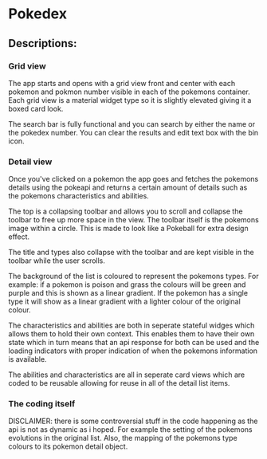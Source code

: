 # Pokedex
 
## Descriptions:

### Grid view

The app starts and opens with a grid view front and center with each pokemon and pokmon number visible in each of the pokemons container. Each grid view is a material widget type so it is slightly elevated giving it a boxed card look.

The search bar is fully functional and you can search by either the name or the pokedex number. You can clear the results and edit text box with the bin icon.

### Detail view

Once you've clicked on a pokemon the app goes and fetches the pokemons details using the pokeapi and returns a certain amount of details such as the pokemons characteristics and abilities.

The top is a collapsing toolbar and allows you to scroll and collapse the toolbar to free up more space in the view. The toolbar itself is the pokemons image within a circle. This is made to look like a Pokeball for extra design effect.

The title and types also collapse with the toolbar and are kept visible in the toolbar while the user scrolls.

The background of the list is coloured to represent the pokemons types. For example: if a pokemon is poison and grass the colours will be green and purple and this is shown as a linear gradient. If the pokemon has a single type it will show as a linear gradient with a lighter colour of the original colour.

The characteristics and abilities are both in seperate stateful widges which allows them to hold their own context. This enables them to have their own state which in turn means that an api response for both can be used and the loading indicators with proper indication of when the pokemons information is available.

The abilities and characteristics are all in seperate card views which are coded to be reusable allowing for reuse in all of the detail list items.

### The coding itself

DISCLAIMER: there is some controversial stuff in the code happening as the api is not as dynamic as i hoped. For example the setting of the pokemons evolutions in the original list. Also, the mapping of the pokemons type colours to its pokemon detail object.
